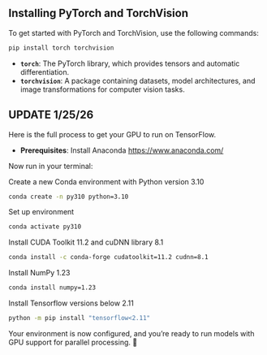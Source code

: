## Installing PyTorch and TorchVision
To get started with PyTorch and TorchVision, use the following commands:

```bash
pip install torch torchvision
```

- **`torch`**: The PyTorch library, which provides tensors and automatic differentiation.
- **`torchvision`**: A package containing datasets, model architectures, and image transformations for computer vision tasks.

## UPDATE 1/25/26
Here is the full process to get your GPU to run on TensorFlow. 

- **Prerequisites**: Install Anaconda https://www.anaconda.com/

Now run in your terminal:

Create a new Conda environment with Python version 3.10
```bash
conda create -n py310 python=3.10
```
Set up environment
```bash
conda activate py310
```

Install CUDA Toolkit 11.2 and cuDNN library 8.1
```bash
conda install -c conda-forge cudatoolkit=11.2 cudnn=8.1
```

Install NumPy 1.23
```bash
conda install numpy=1.23
```

Install Tensorflow versions below 2.11
```bash
python -m pip install "tensorflow<2.11"
```
Your environment is now configured, and you’re ready to run models with GPU support for parallel processing. 🎉

